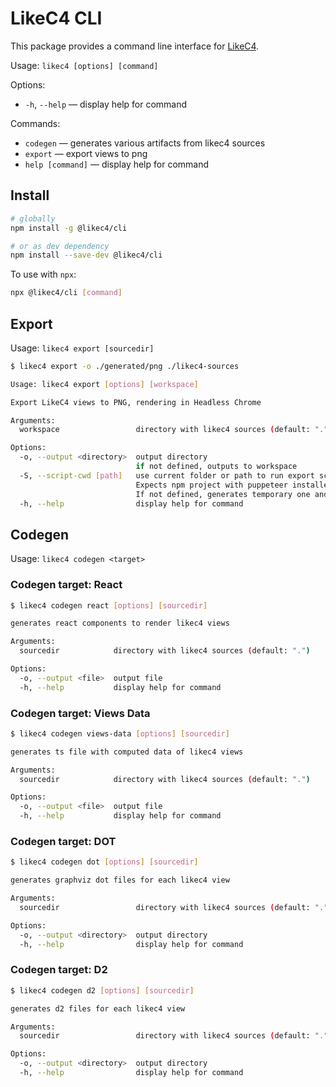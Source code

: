 # LikeC4 CLI

This package provides a command line interface for [LikeC4](https://likec4.dev/).

Usage: `likec4 [options] [command]`

Options:

- `-h`, `--help` &mdash; display help for command

Commands:

- `codegen` &mdash; generates various artifacts from likec4 sources
- `export` &mdash; export views to png
- `help [command]` &mdash; display help for command

## Install

```bash
# globally
npm install -g @likec4/cli

# or as dev dependency
npm install --save-dev @likec4/cli
```

To use with `npx`:

```bash
npx @likec4/cli [command]
```

## Export

Usage: `likec4 export [sourcedir]`

```bash
$ likec4 export -o ./generated/png ./likec4-sources

Usage: likec4 export [options] [workspace]

Export LikeC4 views to PNG, rendering in Headless Chrome

Arguments:
  workspace                 directory with likec4 sources (default: ".")

Options:
  -o, --output <directory>  output directory
                            if not defined, outputs to workspace
  -S, --script-cwd [path]   use current folder or path to run export scripts in.
                            Expects npm project with puppeteer installed.
                            If not defined, generates temporary one and installs puppeteer.
  -h, --help                display help for command
```

## Codegen

Usage: `likec4 codegen <target>`

### Codegen target: React

```bash
$ likec4 codegen react [options] [sourcedir]

generates react components to render likec4 views

Arguments:
  sourcedir            directory with likec4 sources (default: ".")

Options:
  -o, --output <file>  output file
  -h, --help           display help for command
```

### Codegen target: Views Data

```bash
$ likec4 codegen views-data [options] [sourcedir]

generates ts file with computed data of likec4 views

Arguments:
  sourcedir            directory with likec4 sources (default: ".")

Options:
  -o, --output <file>  output file
  -h, --help           display help for command
```

### Codegen target: DOT

```bash
$ likec4 codegen dot [options] [sourcedir]

generates graphviz dot files for each likec4 view

Arguments:
  sourcedir                 directory with likec4 sources (default: ".")

Options:
  -o, --output <directory>  output directory
  -h, --help                display help for command

```

### Codegen target: D2

```bash
$ likec4 codegen d2 [options] [sourcedir]

generates d2 files for each likec4 view

Arguments:
  sourcedir                 directory with likec4 sources (default: ".")

Options:
  -o, --output <directory>  output directory
  -h, --help                display help for command
```
